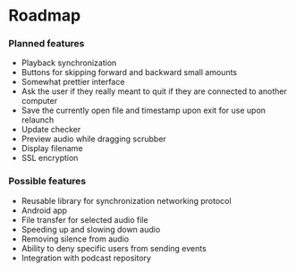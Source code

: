 # Roadmap
### Planned features
* Playback synchronization
* Buttons for skipping forward and backward small amounts
* Somewhat prettier interface
* Ask the user if they really meant to quit if they are connected to another computer
* Save the currently open file and timestamp upon exit for use upon relaunch
* Update checker
* Preview audio while dragging scrubber
* Display filename
* SSL encryption

### Possible features
* Reusable library for synchronization networking protocol
* Android app
* File transfer for selected audio file
* Speeding up and slowing down audio
* Removing silence from audio
* Ability to deny specific users from sending events
* Integration with podcast repository